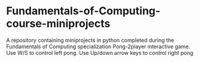# Fundamentals-of-Computing-course-miniprojects
A repository containing miniprojects in python completed during the Fundamentals of Computing specialization
Pong-2player interactive game. Use W/S to control left pong. Use Up/down arrow keys to control right pong
